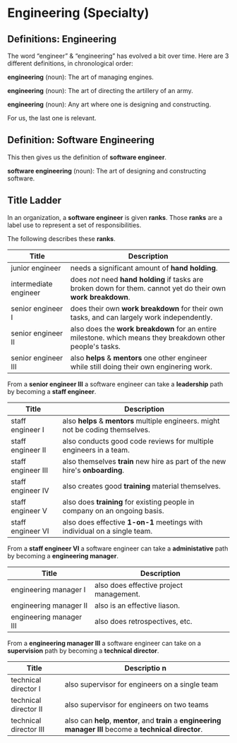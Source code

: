 # Engineering (Specialty)

## Definitions: Engineering

The word “engineer” & “engineering” has evolved a bit over time.
Here are 3 different definitions, in chronological order:

**engineering** (noun): The art of managing engines.

**engineering** (noun): The art of directing the artillery of an army.

**engineering** (noun): Any art where one is designing and constructing.

For us, the last one is relevant.

## Definition: Software Engineering

This then gives us the definition of **software engineer**.

**software engineering** (noun): The art of designing and constructing software.

## Title Ladder

In an organization, a **software engineer** is given **ranks**.
Those **ranks** are a label use to represent a set of responsibilities.

The following describes these **ranks**.


| Title                 | Description                                                                                                     |
|-----------------------|-----------------------------------------------------------------------------------------------------------------|
| junior engineer       | needs a significant amount of **hand holding**.                                                                 |
| intermediate engineer | does _not_ need **hand holding** if tasks are broken down for them. cannot yet do their own **work breakdown**. |
| senior engineer Ⅰ     | does their own **work breakdown** for their own tasks, and can largely work independently.                      |
| senior engineer Ⅱ     | also does the **work breakdown** for an entire milestone. which means they breakdown other people's tasks.      |
| senior engineer Ⅲ     | also **helps** & **mentors** one other engineer while still doing their own enginering work.                    |

From a **senior engineer Ⅲ** a software engineer can take a **leadership** path by becoming a **staff engineer**.

| Title                 | Description                                                                                                     |
|-----------------------|-----------------------------------------------------------------------------------------------------------------|
| staff engineer Ⅰ      | also **helps** & **mentors** multiple engineers. might not be coding themselves.                                |
| staff engineer Ⅱ      | also conducts good code reviews for multiple engineers in a team.                                               |
| staff engineer Ⅲ      | also themselves **train** new hire as part of the new hire's **onboarding**.                                    |
| staff engineer Ⅳ      | also creates good **training** material themselves.                                                             |
| staff engineer Ⅴ      | also does **training** for existing people in company on an ongoing basis.                                      |
| staff engineer Ⅵ      | also does effective **1-on-1** meetings with individual on a single team.                                       |

From a **staff engineer Ⅵ** a software engineer can take a **administative** path by becoming a **engineering manager**.

| Title                 | Description                              |
|-----------------------|------------------------------------------|
| engineering manager Ⅰ | also does effective project management. |
| engineering manager Ⅱ | also is an effective liason.            |
| engineering manager Ⅲ | also does retrospectives, etc.          |


From a **engineering manager Ⅲ** a software engineer can take on a **supervision** path by becoming a **technical director**.

| Title                 | Descriptio     n                                                                                          |
|-----------------------|-----------------------------------------------------------------------------------------------------------|
| technical director Ⅰ | also supervisor for engineers on a single team                                                             |
| technical director Ⅱ | also supervisor for engineers on two teams                                                                 |
| technical director Ⅲ | also can **help**, **mentor**, and **train** a **engineering manager Ⅲ** become a **technical director**. |
